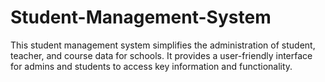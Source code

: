 # Student-Management-System
This student management system simplifies the administration of student, teacher, and course data for schools. It provides a user-friendly interface for admins and students to access key information and functionality.
